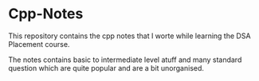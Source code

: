# Cpp-Notes
This repository contains the cpp notes that I worte while learning the DSA Placement course.

The notes contains basic to intermediate level atuff and many standard question which are quite popular and are a bit unorganised.
